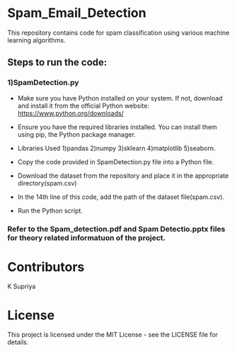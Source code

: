 # Spam_Email_Detection
This repository contains code for spam classification using various machine learning algorithms.
## Steps to run the code:
### 1)SpamDetection.py
- Make sure you have Python installed on your system. If not, download and install it from the official Python website: https://www.python.org/downloads/
- Ensure you have the required libraries installed. You can install them using pip, the Python package manager.
-  Libraries Used
  1)pandas
  2)numpy
  3)sklearn
  4)matplotlib
  5)seaborn.
  
- Copy the code provided in SpamDetection.py file into a Python file.
- Download the dataset from the repository and place it in the appropriate directory(spam.csv)
- In the 14th line of this code, add the path of the dataset file(spam.csv).
- Run the Python script.
### Refer to the Spam_detection.pdf and Spam Detectio.pptx files for theory related informatuon of the project.
# Contributors
K Supriya
# License
This project is licensed under the MIT License - see the LICENSE file for details.

